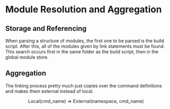 # Module Resolution and Aggregation

## Storage and Referencing
When parsing a structure of modules, the first one to be parsed is the build script.
After this, all of the modules given by link statements must be found.
This search occurs first in the same folder as the build script, then in the global module store.


## Aggregation
The linking process pretty much just copies over the command definitions and makes them external instead of local.

$$
\text{Local(cmd_name)} \Rightarrow \text{External(namespace, cmd_name)}
$$
